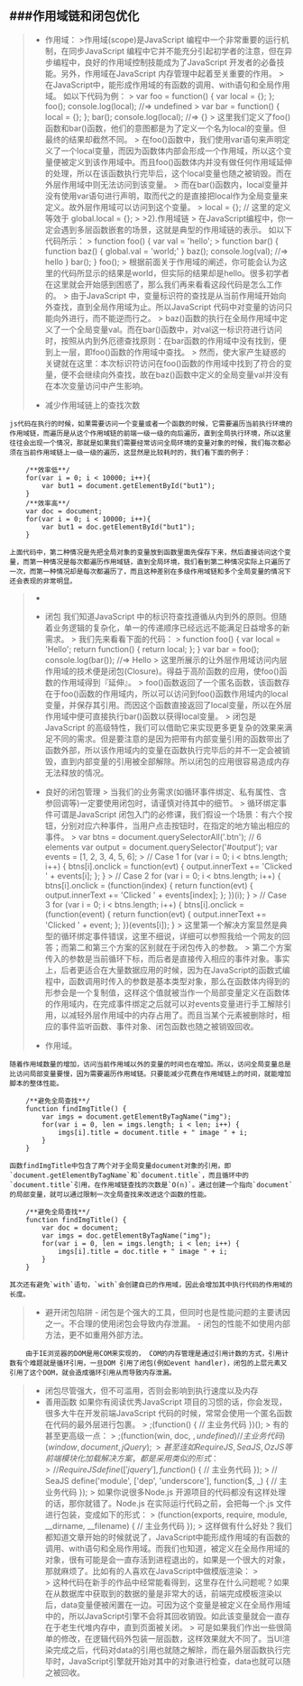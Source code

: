 ###作用域链和闭包优化
----------
> - 作用域：
	>作用域(scope)是JavaScript 编程中一个非常重要的运行机制，在同步JavaScript 编程中它并不能充分引起初学者的注意，但在异步编程中，良好的作用域控制技能成为了JavaScript 开发者的必备技能。另外，作用域在JavaScript 内存管理中起着至关重要的作用。
	>
	在JavaScript中，能形成作用域的有函数的调用、with语句和全局作用域。 如以下代码为例：
	>
		var foo = function() {
		  var local = {};
		};
		foo();
		console.log(local); //=> undefined
	>
		var bar = function() {
		  local = {};
		};
		bar();
		console.log(local); //=> {}
	>
	这里我们定义了foo()函数和bar()函数，他们的意图都是为了定义一个名为local的变量。但最终的结果却截然不同。
	>
	在foo()函数中，我们使用var语句来声明定义了一个local变量，而因为函数体内部会形成一个作用域，所以这个变量便被定义到该作用域中。而且foo()函数体内并没有做任何作用域延伸的处理，所以在该函数执行完毕后，这个local变量也随之被销毁。而在外层作用域中则无法访问到该变量。
	>
	而在bar()函数内，local变量并没有使用var语句进行声明，取而代之的是直接把local作为全局变量来定义。故外层作用域可以访问到这个变量。
	>
		local = {};
		// 这里的定义等效于
		global.local = {};
	>
	>2).作用域链
	>
	在JavaScript编程中，你一定会遇到多层函数嵌套的场景，这就是典型的作用域链的表示。 如以下代码所示：
	>
		function foo() {
		  var val = 'hello';
	>
		  function bar() {
		    function baz() {
		      global.val = 'world;'
		    }
		    baz();
		    console.log(val); //=> hello
		  }
		  bar();
		}
		foo();
	>
	根据前面关于作用域的阐述，你可能会认为这里的代码所显示的结果是world，但实际的结果却是hello。很多初学者在这里就会开始感到困惑了，那么我们再来看看这段代码是怎么工作的。
	>
	由于JavaScript 中，变量标识符的查找是从当前作用域开始向外查找，直到全局作用域为止。所以JavaScript 代码中对变量的访问只能向外进行，而不能逆而行之。
	>
	baz()函数的执行在全局作用域中定义了一个全局变量val。而在bar()函数中，对val这一标识符进行访问时，按照从内到外厄德查找原则：在bar函数的作用域中没有找到，便到上一层，即foo()函数的作用域中查找。
	>
	然而，使大家产生疑惑的关键就在这里：本次标识符访问在foo()函数的作用域中找到了符合的变量，便不会继续向外查找，故在baz()函数中定义的全局变量val并没有在本次变量访问中产生影响。
>
> - 减少作用域链上的查找次数
>
	js代码在执行的时候，如果需要访问一个变量或者一个函数的时候，它需要遍历当前执行环境的作用域链，而遍历是从这个作用域链的前端一级一级的向后遍历，直到全局执行环境，所以这里往往会出现一个情况，那就是如果我们需要经常访问全局环境的变量对象的时候，我们每次都必须在当前作用域链上一级一级的遍历，这显然是比较耗时的，我们看下面的例子：
>
	    /**效率低**/
		for(var i = 0; i < 10000; i++){
	        var but1 = document.getElementById("but1");
	    }
		/**效率高**/
	    var doc = document;
	    for(var i = 0; i < 10000; i++){
	        var but1 = doc.getElementById("but1");
	    }
>
	上面代码中，第二种情况是先把全局对象的变量放到函数里面先保存下来，然后直接访问这个变量，而第一种情况是每次都遍历作用域链，直到全局环境，我们看到第二种情况实际上只遍历了一次，而第一种情况却是每次都遍历了，而且这种差别在多级作用域链和多个全局变量的情况下还会表现的非常明显。
> -
> - 闭包
	我们知道JavaScript 中的标识符查找遵循从内到外的原则。但随着业务逻辑的复杂化，单一的传递顺序已经远远不能满足日益增多的新需求。
	>
	我们先来看看下面的代码：
	>
		function foo() {
		  var local = 'Hello';
		  return function() {
		    return local;
		  };
		}
		var bar = foo();
		console.log(bar()); //=> Hello
	>
	这里所展示的让外层作用域访问内层作用域的技术便是闭包(Closure)。得益于高阶函数的应用，使foo()函数的作用域得到『延伸』。
	>
	foo()函数返回了一个匿名函数，该函数存在于foo()函数的作用域内，所以可以访问到foo()函数作用域内的local变量，并保存其引用。而因这个函数直接返回了local变量，所以在外层作用域中便可直接执行bar()函数以获得local变量。
	>
	闭包是JavaScript 的高级特性，我们可以借助它来实现更多更复杂的效果来满足不同的需求。但是要注意的是因为把带有​​内部变量引用的函数带出了函数外部，所以该作用域内的变量在函数执行完毕后的并不一定会被销毁，直到内部变量的引用被全部解除。所以闭包的应用很容易造成内存无法释放的情况。
>
> - 良好的闭包管理
	>
	当我们的业务需求(如循环事件绑定、私有属性、含参回调等)一定要使用闭包时，请谨慎对待其中的细节。
	>
	循环绑定事件可谓是JavaScript 闭包入门的必修课，我们假设一个场景：有六个按钮，分别对应六种事件，当用户点击按钮时，在指定的地方输出相应的事件。
	>
	var btns = document.querySelectorAll('.btn'); // 6 elements
	var output = document.querySelector('#output');
	var events = [1, 2, 3, 4, 5, 6];
	>
		// Case 1
		for (var i = 0; i < btns.length; i++) {
		  btns[i].onclick = function(evt) {
		    output.innerText += 'Clicked ' + events[i];
		  };
		}
	>
		// Case 2
		for (var i = 0; i < btns.length; i++) {
		  btns[i].onclick = (function(index) {
		    return function(evt) {
		      output.innerText += 'Clicked ' + events[index];
		    };
		  })(i);
		}
	>
		// Case 3
		for (var i = 0; i < btns.length; i++) {
		  btns[i].onclick = (function(event) {
		    return function(evt) {
		      output.innerText += 'Clicked ' + event;
		    };
		  })(events[i]);
		}
	>
	这里第一个解决方案显然是典型的循环绑定事件错误，这里不细说，详细可以参照我给一个网友的回答；而第二和第三个方案的区别就在于闭包传入的参数。
	>
	第二个方案传入的参数是当前循环下标，而后者是直接传入相应的事件对象。事实上，后者更适合在大量数据应用的时候，因为在JavaScript的函数式编程中，函数调用时传入的参数是基本类型对象，那么在函数体内得到的形参会是一个复制值，这样这个值就被当作一个局部变量定义在函数体的作用域内，在完成事件绑定之后就可以对events变量进行手工解除引用，以减轻外层作用域中的内存占用了。而且当某个元素被删除时，相应的事件监听函数、事件对象、闭包函数也随之被销毁回收。
> - 作用域。
>
	随着作用域数量的增加，访问当前作用域以外的变量的时间也在增加。所以，访问全局变量总是比访问局部变量要慢，因为需要遍历作用域链。只要能减少花费在作用域链上的时间，就能增加脚本的整体性能。
>
		/**避免全局查找**/
		function findImgTitle() {
		    var imgs = document.getElementByTagName("img");
		    for(var i = 0, len = imgs.length; i < len; i++) {
		        imgs[i].title = document.title + " image " + i;
		    }
		}
>
	函数findImgTitle中包含了两个对于全局变量document对象的引用，即`document.getElementByTagName`和`document.title`，而且循环中的`document.title`引用，在作用域链查找的次数是`O(n)`。通过创建一个指向`document`的局部变量，就可以通过限制一次全局查找来改进这个函数的性能。
>
		/**避免全局查找**/
		function findImgTitle() {
		    var doc = document;
		    var imgs = doc.getElementByTagName("img");
		    for(var i = 0, len = imgs.length; i < len; i++) {
		        imgs[i].title = doc.title + " image " + i;
		    }
		}
>
	其次还有避免`with`语句，`with`会创建自已的作用域，因此会增加其中执行代码的作用域的长度。
> - 避开闭包陷阱
	- 闭包是个强大的工具，但同时也是性能问题的主要诱因之一。不合理的使用闭包会导致内存泄漏。
	- 闭包的性能不如使用内部方法，更不如重用外部方法。
>
		由于IE浏览器的DOM是用COM来实现的， COM的内存管理是通过引用计数的方式，引用计数有个难题就是循环引用，一旦DOM 引用了闭包(例如event handler)，闭包的上层元素又引用了这个DOM，就会造成循环引用从而导致内存泄漏。
> - 闭包尽管强大，但不可滥用，否则会影响到执行速度以及内存
> - 善用函数
	如果你有阅读优秀JavaScript 项目的习惯的话，你会发现，很多大牛在开发前端JavaScript 代码的时候，常常会使用一个匿名函数在代码的最外层进行包裹。
	>
		;(function() {
		  // 主业务代码
		})();
	>
	有的甚至更高级一点：
	>
		;(function(win, doc, $, undefined) {
		  // 主业务代码
		})(window, document, jQuery);
	>
	甚至连如RequireJS, SeaJS, OzJS 等前端模块化加载解决方案，都是采用类似的形式：
	>
		// RequireJS
		define(['jquery'], function($) {
		  // 主业务代码
		});
	>
		// SeaJS
		define('m​​odule', ['dep', 'underscore'], function($, _) {
		  // 主业务代码
		});
	>
	如果你说很多Node.js 开源项目的代码都没有这样处理的话，那你就错了。Node.js 在实际运行代码之前，会把每一个.js 文件进行包装，变成如下的形式：
	>
		(function(exports, require, module, __dirname, __filename) {
		  // 主业务代码
		});
	>
	这样做有什么好处？我们都知道文章开始的时候就说了，JavaScript中能形成作用域的有函数的调用、with语句和全局作用域。而我们也知道，被定义在全局作用域的对象，很有可能是会一直存活到进程退出的，如果是一个很大的对象，那就麻烦了。比如有的人喜欢在JavaScript中做模版渲染：
	>
		<?php
		  $db = mysqli_connect(server, user, password, 'myapp');
		  $topics = mysqli_query($db, "SELECT * FROM topics;");
		?>
		<!doctype html>
		<html lang="en">
		<head>
		  <meta charset="UTF-8">
		  <title>你是猴子请来的逗比么？</title>
		</head>
		<body>
		  <ul id="topics"></ul>
		  <script type="text/tmpl" id="topic-tmpl">
		    <li class="topic">
		      <h1><%=title%></h1>
		      <p><%=content%></p>
		    </li>
		  </script>
		  <script type="text/javascript">
		    var data = <?php echo json_encode($topics); ?>;
		    var topicTmpl = document.querySelector('#topic-tmpl').innerHTML;
		    var render = function(tmlp, view) {
		      var complied = tmlp
		        .replace(/\n/g, '\\n')
		        .replace(/<%=([\s\S]+?)%>/g, function(match, code) {
		          return '" + escape(' + code + ') + "';
		        });
	>
		      complied = [
		        'var res = "";',
		        'with (view || {}) {',
		          'res = "' + complied + '";',
		        '}',
		        'return res;'
		      ].join('\n');
	>
		      var fn = new Function('view', complied);
		      return fn(view);
		    };
	>
		    var topics = document.querySelector('#topics');
		    function init()
		      data.forEach(function(topic) {
		        topics.innerHTML += render(topicTmpl, topic);
		      });
		    }
		    init();
		  </script>
		</body>
		</html>
	>
	这种代码在新手的作品中经常能看得到，这里存在什么问题呢？如果在从数据库中获取到的数据的量是非常大的话，前端完成模板渲染以后，data变量便被闲置在一边。可因为这个变量是被定义在全局作用域中的，所以JavaScript引擎不会将其回收销毁。如此该变量就会一直存在于老生代堆内存中，直到页面被关闭。
	>
	可是如果我们作出一些很简单的修改，在逻辑代码外包装一层函数，这样效果就大不同了。当UI渲染完成之后，代码对data的引用也就随之解除，而在最外层函数执行完毕时，JavaScript引擎就开始对其中的对象进行检查，data也就可以随之被回收。
